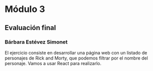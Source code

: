 # Módulo 3

## Evaluación final

### Bárbara Estévez Simonet

El ejercicio consiste en desarrollar una página web con un listado de personajes de Rick and Morty, que
podemos filtrar por el nombre del personaje. Vamos a usar React para realizarlo.